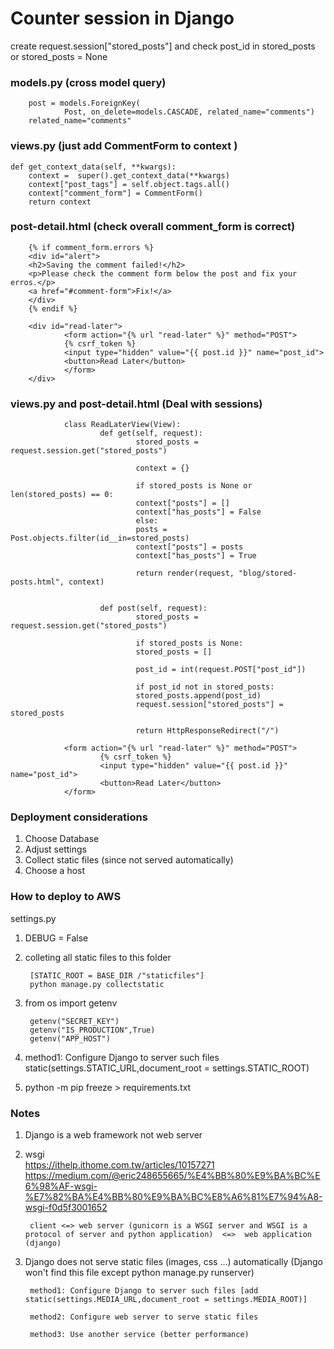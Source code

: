 # Counter session in Django
create request.session["stored_posts"] and check post_id in stored_posts or stored_posts = None


### models.py (cross model query)

        post = models.ForeignKey(
                Post, on_delete=models.CASCADE, related_name="comments")
        related_name="comments"


### views.py (just add CommentForm to context ) 

    def get_context_data(self, **kwargs):
        context =  super().get_context_data(**kwargs)
        context["post_tags"] = self.object.tags.all()
        context["comment_form"] = CommentForm() 
        return context

### post-detail.html (check overall comment_form is correct)

        {% if comment_form.errors %} 
        <div id="alert">
        <h2>Saving the comment failed!</h2>
        <p>Please check the comment form below the post and fix your erros.</p>
        <a href="#comment-form">Fix!</a>
        </div>
        {% endif %}

        <div id="read-later">
                <form action="{% url "read-later" %}" method="POST">
                {% csrf_token %}
                <input type="hidden" value="{{ post.id }}" name="post_id">
                <button>Read Later</button>
                </form>
        </div>


### views.py and post-detail.html (Deal with sessions)

                class ReadLaterView(View):
                        def get(self, request):
                                stored_posts = request.session.get("stored_posts")

                                context = {}

                                if stored_posts is None or len(stored_posts) == 0:
                                context["posts"] = []
                                context["has_posts"] = False
                                else:
                                posts = Post.objects.filter(id__in=stored_posts)
                                context["posts"] = posts
                                context["has_posts"] = True

                                return render(request, "blog/stored-posts.html", context)


                        def post(self, request):
                                stored_posts = request.session.get("stored_posts")

                                if stored_posts is None:
                                stored_posts = []

                                post_id = int(request.POST["post_id"])

                                if post_id not in stored_posts:
                                stored_posts.append(post_id)
                                request.session["stored_posts"] = stored_posts
                                
                                return HttpResponseRedirect("/")

                <form action="{% url "read-later" %}" method="POST">
                        {% csrf_token %}
                        <input type="hidden" value="{{ post.id }}" name="post_id">
                        <button>Read Later</button>
                </form>

### Deployment considerations
1. Choose Database
2. Adjust settings
3. Collect static files (since not served automatically)
4. Choose a host

### How to deploy to AWS

settings.py   
1. DEBUG = False
2. colleting all static files to this folder   

        [STATIC_ROOT = BASE_DIR /"staticfiles"]  
        python manage.py collectstatic   
3. from os import getenv

        getenv("SECRET_KEY")
        getenv("IS_PRODUCTION",True)
        getenv("APP_HOST")        

4. method1: Configure Django to server such files  
        static(settings.STATIC_URL,document_root = settings.STATIC_ROOT)   

1. python -m pip freeze > requirements.txt
 



### Notes
1. Django is a web framework not web server
2. wsgi   
        https://ithelp.ithome.com.tw/articles/10157271  
        https://medium.com/@eric248655665/%E4%BB%80%E9%BA%BC%E6%98%AF-wsgi-%E7%82%BA%E4%BB%80%E9%BA%BC%E8%A6%81%E7%94%A8-wsgi-f0d5f3001652  

        client <=> web server (gunicorn is a WSGI server and WSGI is a protocol of server and python application)  <=>  web application (django)
3. Django does not serve static files (images, css ...) automatically (Django won't find this file except python manage.py runserver)

        method1: Configure Django to server such files [add static(settings.MEDIA_URL,document_root = settings.MEDIA_ROOT)]  

        method2: Configure web server to serve static files

        method3: Use another service (better performance)

